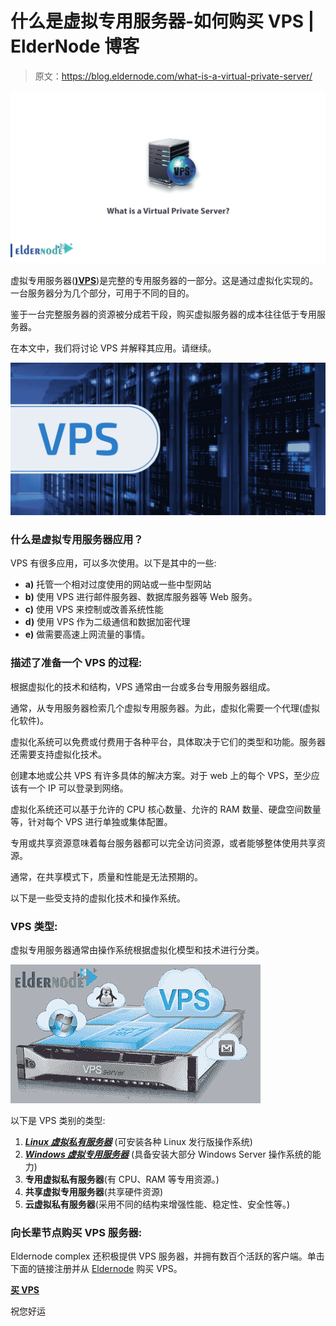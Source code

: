 # 什么是虚拟专用服务器-如何购买 VPS | ElderNode 博客

> 原文：<https://blog.eldernode.com/what-is-a-virtual-private-server/>

![What is a Virtual Private Server](img/bbc6d3e50286eb04efbf7b939f17d3d6.png)

虚拟专用服务器([**)VPS**](https://eldernode.com/vps/))是完整的专用服务器的一部分。这是通过虚拟化实现的。一台服务器分为几个部分，可用于不同的目的。

鉴于一台完整服务器的资源被分成若干段，购买虚拟服务器的成本往往低于专用服务器。

在本文中，我们将讨论 VPS 并解释其应用。请继续。

![what-is-a-vps-eldernode](img/258fea1f58301fe820bcd768cf256287.png)

### **什么是虚拟专用服务器应用？**

VPS 有很多应用，可以多次使用。以下是其中的一些:

*   **a)** 托管一个相对过度使用的网站或一些中型网站
*   **b)** 使用 VPS 进行邮件服务器、数据库服务器等 Web 服务。
*   **c)** 使用 VPS 来控制或改善系统性能
*   **d)** 使用 VPS 作为二级通信和数据加密代理
*   **e)** 做需要高速上网流量的事情。

### **描述了准备一个 VPS 的过程:**

根据虚拟化的技术和结构，VPS 通常由一台或多台专用服务器组成。

通常，从专用服务器检索几个虚拟专用服务器。为此，虚拟化需要一个代理(虚拟化软件)。

虚拟化系统可以免费或付费用于各种平台，具体取决于它们的类型和功能。服务器还需要支持虚拟化技术。

创建本地或公共 VPS 有许多具体的解决方案。对于 web 上的每个 VPS，至少应该有一个 IP 可以登录到网络。

虚拟化系统还可以基于允许的 CPU 核心数量、允许的 RAM 数量、硬盘空间数量等，针对每个 VPS 进行单独或集体配置。

专用或共享资源意味着每台服务器都可以完全访问资源，或者能够整体使用共享资源。

通常，在共享模式下，质量和性能是无法预期的。

以下是一些受支持的虚拟化技术和操作系统。

### **VPS 类型:**

虚拟专用服务器通常由操作系统根据虚拟化模型和技术进行分类。

![vps-server-types-eldernode](img/e3326ac7228a11c2fab1b989f7387dc9.png)

以下是 VPS 类别的类型:

1.  [***Linux 虚拟私有服务器***](https://eldernode.com/linux-vps/) (可安装各种 Linux 发行版操作系统)
2.  [***Windows 虚拟专用服务器***](https://eldernode.com/windows-vps/) (具备安装大部分 Windows Server 操作系统的能力)
3.  **专用虚拟私有服务器**(有 CPU、RAM 等专用资源。)
4.  **共享虚拟专用服务器**(共享硬件资源)
5.  **云虚拟私有服务器**(采用不同的结构来增强性能、稳定性、安全性等。)

### **向长辈节点购买 VPS 服务器:**

Eldernode complex 还积极提供 VPS 服务器，并拥有数百个活跃的客户端。单击下面的链接注册并从 [Eldernode](https://eldernode.com/) 购买 VPS。

[**买 VPS**](https://eldernode.com/vps/)

祝您好运